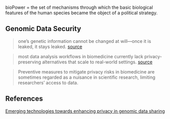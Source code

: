 bioPower = the set of mechanisms through which the basic biological features of the human species became the object of a political strategy. 

## Genomic Data Security

> one’s genetic information cannot be changed at will—once it is leaked, it stays leaked. [source](https://genomebiology.biomedcentral.com/articles/10.1186/s13059-019-1741-0)

> most data analysis workflows in biomedicine currently lack privacy-preserving alternatives that scale to real-world settings. [source](https://genomebiology.biomedcentral.com/articles/10.1186/s13059-019-1741-0)

> Preventive measures to mitigate privacy risks in biomedicine are sometimes regarded as a nuisance in scientific research, limiting researchers’ access to data.

## References

[Emerging technologies towards enhancing privacy in genomic data sharing](https://genomebiology.biomedcentral.com/articles/10.1186/s13059-019-1741-0)
